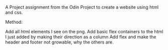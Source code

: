 A Project assignment from the Odin Project to create a website using html and css.

Method:

Add all html elements I see on the png.
Add basic flex containers to the html I just added by making their direction as a column
Add flex and make the header and footer not growable, why the others are.